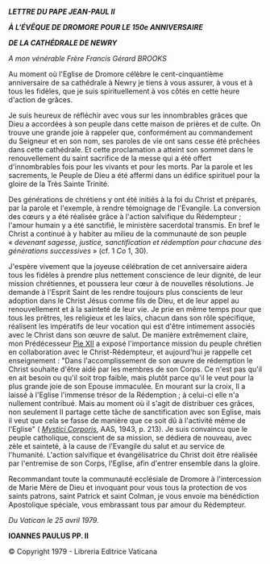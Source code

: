 ***LETTRE DU PAPE JEAN-PAUL II***

***À L'ÉVÊQUE DE DROMORE POUR LE 150e ANNIVERSAIRE***

***DE LA CATHÉDRALE DE NEWRY***

*A mon vénérable Frère Francis Gérard BROOKS*

Au moment où l'Eglise de Dromore célèbre le cent-cinquantième anniversaire de sa cathédrale à Newry je tiens à vous assurer, à vous et à tous les fidèles, que je suis spirituellement à vos côtés en cette heure d'action de grâces.

Je suis heureux de réfléchir avec vous sur les innombrables grâces que Dieu a accordées à son peuple dans cette maison de prières et de culte. On trouve une grande joie à rappeler que, conformément au commandement du Seigneur et en son nom, ses paroles de vie ont sans cesse été prêchées dans cette cathédrale. Et cette proclamation a atteint son sommet dans le renouvellement du saint sacrifice de la messe qui a été offert d'innombrables fois pour les vivants et pour les morts. Par la parole et les sacrements, le Peuple de Dieu a été affermi dans un édifice spirituel pour la gloire de la Très Sainte Trinité.

Des générations de chrétiens y ont été initiés à la foi du Christ et préparés, par la parole et l'exemple, à rendre témoignage de l'Evangile. La conversion des cœurs y a été réalisée grâce à l'action salvifique du Rédempteur ; l'amour humain y a été sanctifié, le ministère sacerdotal transmis. En bref le Christ a continué à y habiter au milieu de la communauté de son peuple « *devenant sagesse, justice, sanctification et rédemption pour chacune des générations successives* » (cf. 1 *Co* 1, 30).

J'espère vivement que la joyeuse célébration de cet anniversaire aidera tous les fidèles à prendre plus nettement conscience de leur dignité, de leur mission chrétiennes, et poussera leur cœur à de nouvelles résolutions. Je demande à l'Esprit Saint de les rendre toujours plus conscients de leur adoption dans le Christ Jésus comme fils de Dieu, et de leur appel au renouvellement et à la sainteté de leur vie. Je prie en même temps pour que tous les prêtres, les religieux et les laïcs, chacun dans son rôle spécifique, réalisent les impératifs de leur vocation qui est d'être intimement associés avec le Christ dans son œuvre de salut. De manière extrêmement claire, mon Prédécesseur [Pie XII](/content/pius-xii/fr.html) a exposé l'importance mission du peuple chrétien en collaboration avec le Christ-Rédempteur, et aujourd'hui je rappelle cet enseignement : "Dans l'accomplissement de son œuvre de rédemption le Christ souhaite d'être aidé par les membres de son Corps. Ce n'est pas qu'il en ait besoin ou qu'il soit trop faible, mais plutôt parce qu'il le veut pour la plus grande joie de son Epouse immaculée. En mourant sur la croix, Il a laissé à l'Eglise l'immense trésor de la Rédemption ; à celui-ci elle n'a nullement contribué. Mais au moment où il s'agit de distribuer ces grâces, non seulement II partage cette tâche de sanctification avec son Eglise, mais il veut que cela se fasse de manière que ce soit dû à l'activité même de l'Eglise" ( *[Mystici Corporis](/content/pius-xii/fr/encyclicals/documents/hf_p-xii_enc_29061943_mystici-corporis-christi.html)*, AAS, 1943, p. 213). Je suis convaincu que le peuple catholique, conscient de sa mission, se dédiera de nouveau, avec zèle et sainteté, à la cause de l'Evangile du salut et au service de l'humanité. L'action salvifique et évangélisatrice du Christ doit être réalisée par l'entremise de son Corps, l'Eglise, afin d'entrer ensemble dans la gloire.

Recommandant toute la communauté ecclésiale de Dromore à l'intercession de Marie Mère de Dieu et invoquant pour vous tous la protection de vos saints patrons, saint Patrick et saint Colman, je vous envoie ma bénédiction Apostolique spéciale, vous embrassant tous par amour du Rédempteur.

*Du Vatican le 25 avril 1979.*

**IOANNES PAULUS PP. II**

© Copyright 1979 - Libreria Editrice Vaticana